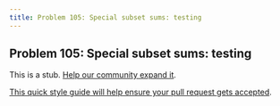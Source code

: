```yaml
---
title: Problem 105: Special subset sums: testing
---
```

## Problem 105: Special subset sums: testing

This is a stub. <a href='https://github.com/freecodecamp/guides/tree/master/src/pages/certifications/coding-interview-prep/project-euler/problem-105-special-subset-sums-testing/index.md' target='_blank' rel='nofollow'>Help our community expand it</a>.

<a href='https://github.com/freecodecamp/guides/blob/master/README.md' target='_blank' rel='nofollow'>This quick style guide will help ensure your pull request gets accepted</a>.

<!-- The article goes here, in GitHub-flavored Markdown. Feel free to add YouTube videos, images, and CodePen/JSBin embeds  -->
